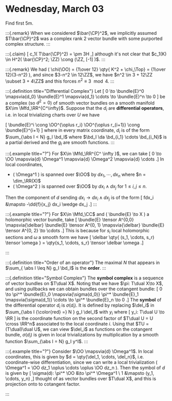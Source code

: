 # Wednesday, March 03

Find first 5m.


:::{.remark}
When we considered $\bar{\CP}^2$, we implicitly assumed $T\bar{\CP}^2$ was a complex rank 2 vector bundle with some purported complex structure.
:::

:::{.claim}
\[
c_1( T\bar{\CP}^2) = \pm 3H
,\]
although it's not clear that $c_1(K) \in H^2( \bar{\CP}^2; \ZZ) \cong (\ZZ, [-1] )$.
:::

:::{.remark}
We had \( \chi(\OO) = {1\over 12} \qty{ K^2 + \chi_\Top} = {1\over 12}(3-n^2) \), and since $3-n^2 \in 12\ZZ$, we have $n^2 \in 3 + 12\ZZ \subset 3 + 4\ZZ$ and this forces $n^2 \equiv 3 \mod 4$.
:::

:::{.definition title="Differential Complex"}
Let 
\[
0 \to \bundle{E}^0 \mapsvia{d_0} \bundle{E}^1 \mapsvia{d_1} \cdots \to \bundle{E}^n \to 0
\]
be a complex (so $d^2 = 0$) of smooth vector bundles on a smooth manifold $X\im \Mfd_\RR^{C^\infty}$.
Suppose that the $d_i$ are **differential operators**, i.e. in local trivializing charts over $U$ we have 

\[
\bundle{E}^i \cong \OO^{\oplus r_i} \OO^{\oplus r_{i+1}} \cong \bundle{E}^{i+1}
\]
where in every matrix coordinate, $d_i$ is of the form $\sum_{\abs I < N} g_I \bd_I$ where $\bd_I \da \bd_{i_1} \cdots \bd_{i_N}$ is a partial derived and the $g_I$ are smooth functions.
:::

:::{.example title="?"}
For $X\in \Mfd_\RR^{C^ \infty }$, we can take 
\[
0 \to \OO \mapsvia{d} \Omega^1 \mapsvia{d} \Omega^2 \mapsvia{d} \cdots
.\]
In local coordinates, 

- \( \Omega^1 \) is spanned over $\OO$ by $dx_1, \cdots, dx_n$ where $n = \dim_\RR(X)$
- \( \Omega^2 \) is spanned over $\OO$ by $dx_i \wedge dx_j$ for $1\leq i, j \leq n$.

Then the component of $d$ sending $dx_i \to dx_i \wedge dx_j$ is of the form
\[
fdx_i &\mapsto -\dd{f}{x_j} dx_i \wedge dx_j
.\]
:::

:::{.example title="?"}
For $X\in \Mfd_\CC$ and \( \bundle{E} \to X \) a holomorphic vector bundle, take
\[
\bundle{E} \tensor A^{0,0} \mapsvia{\delbar} \bundle{E} \tensor A^{0, 1} \mapsvia{\delbar} \bundle{E} \tensor A^{0, 2} \to \cdots
.\]
This is because for $s_i$ local holomorphic sections and $\omega$ a smooth form we have
\[
\delbar \qty{ (s_1, \cdots, s_r) \tensor \omega } = \qty{s_1, \cdots, s_r} \tensor \delbar \omega
.\]


:::

:::{.definition title="Order of an operator"}
The maximal $N$ that appears in $\sum_{ \abs I \leq N} g_I \bd_I$ is the **order**.
:::

:::{.definition title="Symbol Complex"}
The **symbol complex** is a sequence of vector bundles on $T\dual X$.
Noting that we have $\pi: T\dual X\to X$, and using pullbacks we can obtain bundles over the cotangent bundle:
\[
0 \to \pi^* \bundle{E}_0 \mapsvia{\sigma(d_0)} \pi^* \bundle{E}_1 \mapsvia{\sigma(d_1)} \cdots \to \pi^* \bundle{E}_n \to 0
.\]
The **symbol** of the differential operator $d_i$ is $\sigma(d_i)$.
It is defined by replacing $\del_i$ in $\sum_{\abs I {\color{red} =} N } g_I \del_I$ with $y_i$ where
\[
y_i: T\dual U \to \RR
\]
is the coordinate function on the second factor of $T\dual U = U \cross \RR^n$ associated to the local coordinate $i$.
Using that $TU = (T\dual)\dual U$, we can view $\del_i$ as functions on the cotangent bundle, $\sigma(d_i)$ is given in local trivializations by multiplication by a smooth function $\sum_{\abs I = N} g_I y^I$.
:::


:::{.example title="?"}
Consider $\OO \mapsvia{d} \Omega^1$.
In local coordinates, this is given by $d = \qty{\del_1, \cdots, \del_n}$, i.e. coordinate-wise differentiation, since we can write a local trivialization \( \Omega^1 = \OO dz_1 \oplus \cdots \oplus \OO dz_n \).
Then the symbol of $d$ is given by
\[
\sigma(d): \pi^* \OO &\to \pi^* \Omega^1 \\
1 &\mapsto (y_1, \cdots, y_n)
,\]
thought of as vector bundles over $T\dual X$, and this is projection onto to cotangent factor.

:::





